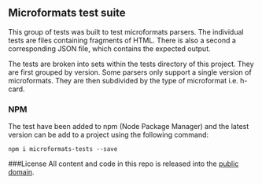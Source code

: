 ## Microformats test suite
This group of tests was built to test microformats parsers. The individual tests are files containing fragments of HTML.  There is also a second a corresponding JSON file, which contains the expected output. 

The tests are broken into sets within the tests directory of this project. They are first grouped by version. Some parsers only support a single version of microformats. They are then subdivided by the type of microformat i.e. h-card.

### NPM
The test have been added to npm (Node Package Manager) and the latest version can be add to a project using the following command:

    npm i microformats-tests --save

###License
All content and code in this repo is released into the [public domain](http://en.wikipedia.org/wiki/public_domain).

